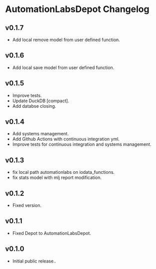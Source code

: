 # AutomationLabsDepot Changelog

## v0.1.7

* Add local remove model from user defined function.

## v0.1.6

* Add local save model from user defined function.

## v0.1.5

* Improve tests.
* Update DuckDB [compact].
* Add databse closing.

## v0.1.4

* Add systems management.
* Add Github Actions with continuous integration yml.
* Improve tests for continuous integration and systems management.

## v0.1.3

* fix local path automationlabs on iodata_functions.
* fix stats model with mlj report modification.

## v0.1.2

 * Fixed version.

## v0.1.1

 * Fixed Depot to AutomationLabsDepot.

## v0.1.0

* Initial public release..
